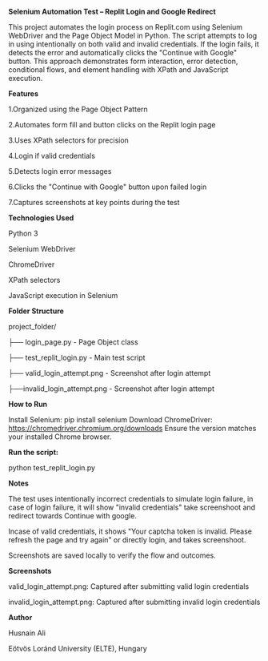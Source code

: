 **Selenium Automation Test – Replit Login and Google Redirect**

This project automates the login process on Replit.com using Selenium WebDriver and the Page Object Model in Python.
The script attempts to log in using intentionally on both valid and invalid credentials. If the login fails, it detects the error and automatically clicks the "Continue with Google" button. This approach demonstrates form interaction, error detection, conditional flows, and element handling with XPath and JavaScript execution.


**Features**

1.Organized using the Page Object Pattern

2.Automates form fill and button clicks on the Replit login page

3.Uses XPath selectors for precision

4.Login if valid credentials

5.Detects login error messages

6.Clicks the "Continue with Google" button upon failed login

7.Captures screenshots at key points during the test



**Technologies Used**

Python 3

Selenium WebDriver

ChromeDriver

XPath selectors

JavaScript execution in Selenium

**Folder Structure**

project_folder/

├── login_page.py - Page Object class

├── test_replit_login.py - Main test script

├── valid_login_attempt.png - Screenshot after login attempt

├──invalid_login_attempt.png - Screenshot after login attempt


**How to Run**

Install Selenium:
pip install selenium
Download ChromeDriver:
https://chromedriver.chromium.org/downloads
Ensure the version matches your installed Chrome browser.


**Run the script:**

python test_replit_login.py


**Notes**

The test uses intentionally incorrect credentials to simulate login failure, in case of login failure, it will show "invalid credentials" take screenshoot and redirect towards Continue with google.

Incase of valid credentials, it shows "Your captcha token is invalid. Please refresh the page and try again" or directly login, and takes screenshoot.

Screenshots are saved locally to verify the flow and outcomes.


**Screenshots**

valid_login_attempt.png: Captured after submitting valid login credentials

invalid_login_attempt.png: Captured after submitting invalid login credentials


**Author**

Husnain Ali

Eötvös Loránd University (ELTE), Hungary
